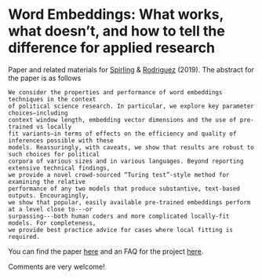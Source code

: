 # Word Embeddings: What works, what doesn’t, and how to tell the difference for applied research

Paper and related materials for [Spirling](http://www.nyu.edu/projects/spirling/) & [Rodriguez](http://prodriguezsosa.com/) (2019).  The abstract for the paper is as follows

```
We consider the properties and performance of word embeddings techniques in the context
of political science research. In particular, we explore key parameter choices—including
context window length, embedding vector dimensions and the use of pre-trained vs locally
fit variants—in terms of effects on the efficiency and quality of inferences possible with these
models. Reassuringly, with caveats, we show that results are robust to such choices for political
corpora of various sizes and in various languages. Beyond reporting extensive technical findings,
we provide a novel crowd-sourced “Turing test”-style method for examining the relative
performance of any two models that produce substantive, text-based outputs. Encouragingly,
we show that popular, easily available pre-trained embeddings perform at a level close to---or
surpassing---both human coders and more complicated locally-fit models. For completeness,
we provide best practice advice for cases where local fitting is required.
```


You can find the paper [here](https://github.com/ArthurSpirling/EmbeddingsPaper/blob/master/Paper/Embeddings_SpirlingRodriguez.pdf) and an FAQ for the project [here](https://github.com/ArthurSpirling/EmbeddingsPaper/blob/master/Project_FAQ/faq.md).

Comments are very welcome! 
